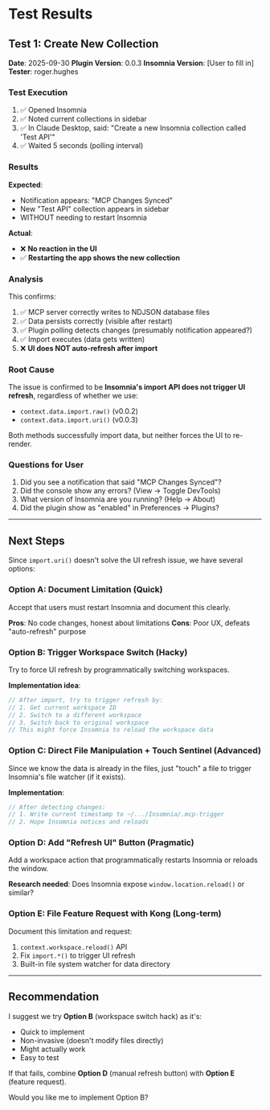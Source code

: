 # Test Results

## Test 1: Create New Collection

**Date**: 2025-09-30
**Plugin Version**: 0.0.3
**Insomnia Version**: [User to fill in]
**Tester**: roger.hughes

### Test Execution

1. ✅ Opened Insomnia
2. ✅ Noted current collections in sidebar
3. ✅ In Claude Desktop, said: "Create a new Insomnia collection called 'Test API'"
4. ✅ Waited 5 seconds (polling interval)

### Results

**Expected**:
- Notification appears: "MCP Changes Synced"
- New "Test API" collection appears in sidebar
- WITHOUT needing to restart Insomnia

**Actual**:
- ❌ **No reaction in the UI**
- ✅ **Restarting the app shows the new collection**

### Analysis

This confirms:
1. ✅ MCP server correctly writes to NDJSON database files
2. ✅ Data persists correctly (visible after restart)
3. ✅ Plugin polling detects changes (presumably notification appeared?)
4. ✅ Import executes (data gets written)
5. ❌ **UI does NOT auto-refresh after import**

### Root Cause

The issue is confirmed to be **Insomnia's import API does not trigger UI refresh**, regardless of whether we use:
- `context.data.import.raw()` (v0.0.2)
- `context.data.import.uri()` (v0.0.3)

Both methods successfully import data, but neither forces the UI to re-render.

### Questions for User

1. Did you see a notification that said "MCP Changes Synced"?
2. Did the console show any errors? (View → Toggle DevTools)
3. What version of Insomnia are you running? (Help → About)
4. Did the plugin show as "enabled" in Preferences → Plugins?

---

## Next Steps

Since `import.uri()` doesn't solve the UI refresh issue, we have several options:

### Option A: Document Limitation (Quick)
Accept that users must restart Insomnia and document this clearly.

**Pros**: No code changes, honest about limitations
**Cons**: Poor UX, defeats "auto-refresh" purpose

### Option B: Trigger Workspace Switch (Hacky)
Try to force UI refresh by programmatically switching workspaces.

**Implementation idea**:
```javascript
// After import, try to trigger refresh by:
// 1. Get current workspace ID
// 2. Switch to a different workspace
// 3. Switch back to original workspace
// This might force Insomnia to reload the workspace data
```

### Option C: Direct File Manipulation + Touch Sentinel (Advanced)
Since we know the data is already in the files, just "touch" a file to trigger Insomnia's file watcher (if it exists).

**Implementation**:
```javascript
// After detecting changes:
// 1. Write current timestamp to ~/.../Insomnia/.mcp-trigger
// 2. Hope Insomnia notices and reloads
```

### Option D: Add "Refresh UI" Button (Pragmatic)
Add a workspace action that programmatically restarts Insomnia or reloads the window.

**Research needed**: Does Insomnia expose `window.location.reload()` or similar?

### Option E: File Feature Request with Kong (Long-term)
Document this limitation and request:
1. `context.workspace.reload()` API
2. Fix `import.*()` to trigger UI refresh
3. Built-in file system watcher for data directory

---

## Recommendation

I suggest we try **Option B** (workspace switch hack) as it's:
- Quick to implement
- Non-invasive (doesn't modify files directly)
- Might actually work
- Easy to test

If that fails, combine **Option D** (manual refresh button) with **Option E** (feature request).

Would you like me to implement Option B?